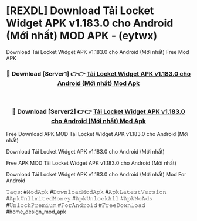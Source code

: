 # [REXDL] Download Tải Locket Widget APK v1.183.0 cho Android (Mới nhất) MOD APK - (eytwx)
Download Tải Locket Widget APK v1.183.0 cho Android (Mới nhất) Free Mod APK

<div align="center">
<h3>🔴 Download [Server1] 👉👉 <a href="https://apk-comot.site?title=Tải_Locket_Widget_APK_v1.183.0_cho_Android_(Mới_nhất)">Tải Locket Widget APK v1.183.0 cho Android (Mới nhất) Mod Apk</a></h3><br>

<h3>🔴 Download [Server2] 👉👉 <a href="https://apk-comot.site?title=Tải_Locket_Widget_APK_v1.183.0_cho_Android_(Mới_nhất)">Tải Locket Widget APK v1.183.0 cho Android (Mới nhất) Mod Apk</a></h3>
</div>


Free Download APK MOD Tải Locket Widget APK v1.183.0 cho Android (Mới nhất)

Download Tải Locket Widget APK v1.183.0 cho Android (Mới nhất) 

Free APK MOD Tải Locket Widget APK v1.183.0 cho Android (Mới nhất) 

Download Tải Locket Widget APK v1.183.0 cho Android (Mới nhất) Mod For Android

𝚃𝚊𝚐𝚜: #𝙼𝚘𝚍𝙰𝚙𝚔 #𝙳𝚘𝚠𝚗𝚕𝚘𝚊𝚍𝙼𝚘𝚍𝙰𝚙𝚔 #𝙰𝚙𝚔𝙻𝚊𝚝𝚎𝚜𝚝𝚅𝚎𝚛𝚜𝚒𝚘𝚗 #𝙰𝚙𝚔𝚄𝚗𝚕𝚒𝚖𝚒𝚝𝚎𝚍𝙼𝚘𝚗𝚎𝚢 #𝙰𝚙𝚔𝚄𝚗𝚕𝚘𝚌𝚔𝙰𝚕𝚕 #𝙰𝚙𝚔𝙽𝚘𝙰𝚍𝚜 #𝚄𝚗𝚕𝚘𝚌𝚔𝙿𝚛𝚎𝚖𝚒𝚞𝚖 #𝙵𝚘𝚛𝙰𝚗𝚍𝚛𝚘𝚒𝚍 #𝙵𝚛𝚎𝚎𝙳𝚘𝚠𝚗𝚕𝚘𝚊𝚍 #home_design_mod_apk